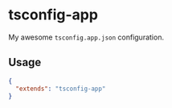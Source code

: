 # tsconfig-app

My awesome `tsconfig.app.json` configuration.

## Usage

```json
{
  "extends": "tsconfig-app"
}
```
